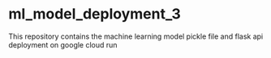 # ml_model_deployment_3
This repository contains the machine learning model pickle file and flask api deployment on google cloud run
